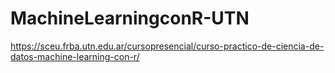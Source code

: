 # MachineLearningconR-UTN
https://sceu.frba.utn.edu.ar/cursopresencial/curso-practico-de-ciencia-de-datos-machine-learning-con-r/
